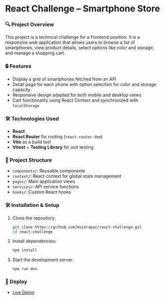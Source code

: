 # React Challenge – Smartphone Store

### 🔍 Project Overview

This project is a technical challenge for a Frontend position. It is a responsive web application that allows users to browse a list of smartphones, view product details, select options like color and storage, and manage a shopping cart.

### 🔒 Features

- Display a grid of smartphones fetched from an API
- Detail page for each phone with option selection for color and storage capacity.
- Responsive design adapted for both mobile and desktop views
- Cart functionality using React Context and synchronized with `localStorage`

### 🛠️ Technologies Used

- **React**
- **React Router** for routing (`react-router-dom`)
- **Vite** as a build tool
- **Vitest** + **Testing Library** for unit testing

### 📁 Project Structure

- `components/`: Reusable components
- `context/`: React context for global state management
- `pages/`: Main application views
- `services/`: API service functions
- `hooks/`: Custom React hooks

### 🛠️ Installation & Setup

1. Clone the repository:
   ```bash
   git clone https://github.com/mvierapac/react-challenge.git
   cd react-challenge
   ```
   
2. Install dependencies:

   ```sh
   npm install
   ```

3. Start the development server:

   ```sh
   npm run dev
   ```

### 🚀 Deploy

- [Live Demo](https://react-challenge-zara.vercel.app/)
